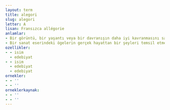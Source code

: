 ```yaml
---
layout: term
title: alegori
slug: alegori
letter: A
lisan: Fransızca allégorie
anlamlar:
- Bir görüntü, bir yaşantı veya bir davranışın daha iyi kavranmasını sağlamak için göz önünde canlandırıp dile getirme; yerine
- Bir sanat eserindeki ögelerin gerçek hayattan bir şeyleri temsil etmesi durumu
ozellikler:
- - isim
  - edebiyat
- - isim
  - edebiyat
  - edebiyat
ornekler:
- - ''
- - ''
orneklerkaynak:
- - ''
- - ''
---
```

